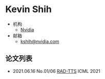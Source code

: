 # Kevin Shih

- 机构
  - [Nvidia](../Institutions/Nvidia.md)
- 邮箱
  - <kshih@nvidia.com>

## 论文列表

- 2021.06.16 No.01/06 [RAD-TTS](../Models/TTS2_Acoustic/2021.06.16_RAD-TTS.md) ICML 2021